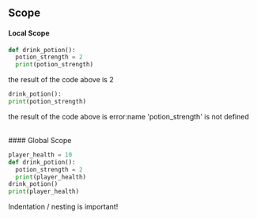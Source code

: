 ## Scope

#### Local Scope

```python
def drink_potion():
  potion_strength = 2
  print(potion_strength)
```
the result of the code above is 2

```python
drink_potion():
print(potion_strength)
```
the result of the code above is error:name 'potion_strength' is not defined

<br>
#### Global Scope

```python
player_health = 10
def drink_potion():
  potion_strength = 2
  print(player_health)
drink_potion()
print(player_health)
```
Indentation / nesting is important!
